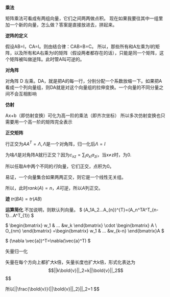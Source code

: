 **乘法**

矩阵乘法可看成有两组向量，它们之间两两做点积。
现在如果我要往其中一组里加一个新的向量，怎么做？答案是直接放进去，拼起来。


**逆阵的定义**

假设AB=I，CA=I。则由结合律：CAB=B=C。
所以，那些所有和A左乘为I的矩阵，以及所有和A右乘为I的矩阵（假设两者都存在的话），只能是同一个矩阵，这个矩阵被叫做逆阵。此时管A叫可逆的。


**对角阵** 

对角阵 D 左乘。DA，就是把A的每一行，分别分配一个系数放缩一下。如果把A看成一个列向量组，则DA就是对这个向量组的拉伸变换。一个向量的不同分量之间不会互相影响

**仿射**


Ax+b（即仿射变换）可化为高一阶的乘法（即齐次坐标）
所以多次仿射变换也只需要用一个高一阶的矩阵完全表示


**正交矩阵**


行正交为$AA^T=\Lambda,\Lambda$是一个对角阵，归一化后$\Lambda=I$

为啥$\Lambda$是对角阵A就行正交？因为$c_{xz}=\sum_{i}a_{xi}a_{zi}$，当x≠z时，为0.

所以任取A中两个不同的*行*向量，它们正交，点积为0。

易证，一个向量集合如果两两正交，则它是一个线性无关组。

所以，此时$rank(A)=n$，$A$可逆，所以$A$列正交。


**迹**
$tr(BA)=tr(AB)$

**运算简化**
不加说明，则默认列向量。
$
(A_1A_2...A_{n})^{T}=(A_n^TA^T_{n-1}...A^T_{1})
$


$
\begin{bmatrix}
w_1 & ... &w_k
\end{bmatrix}
\cdot \begin{bmatrix}
A \\ O_{nm}
\end{bmatrix}
=\begin{bmatrix}
w_1 & ... &w_{k-n}
\end{bmatrix}A
$

$
(\nabla \vec{a})^T=\nabla(\vec{a}^T)
$

矢量归一化

矢量在每个方向上都扩大k倍，矢量长度也扩大k倍，形式化表达为
$$||k\bold{v}||_2=k||\bold{v}||_2$$
$$

所以||\frac{\bold{v}}{||\bold{v}||_2}||_2=1
$$

